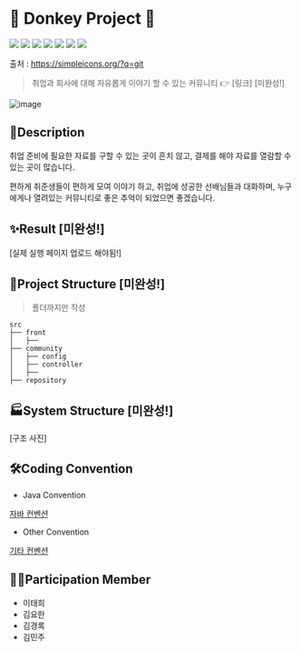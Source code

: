 # 🐴 Donkey Project 🐴
<img src="https://img.shields.io/badge/springboot-6DB33F?style=for-the-badge&logo=springboot&logoColor=white"> <img src="https://img.shields.io/badge/java-007396?style=for-the-badge&logo=java&logoColor=white"> <img src="https://img.shields.io/badge/react-61DAFB?style=for-the-badge&logo=react&logoColor=black"> <img src="https://img.shields.io/badge/PostgreSQL-4169E1?style=for-the-badge&logo=postgresql&logoColor=white"> <img src="https://img.shields.io/badge/gradle-02303A?style=for-the-badge&logo=gradle&logoColor=white"> <img src="https://img.shields.io/badge/AWS-232F3E?style=for-the-badge&logo=AmazonAWS&logoColor=white"> <img src="https://img.shields.io/badge/github-181717?style=for-the-badge&logo=github&logoColor=white">

출처 : https://simpleicons.org/?q=git

> 취업과 회사에 대해 자유롭게 이야기 할 수 있는 커뮤니티 👉 [링크] [미완성!]

![image](https://github.com/YoHanKi/subscribe-hodu-front-end-project/assets/139758405/5c0e1e9e-65d4-4f16-bc5a-598ecacd24f2)

## 📖Description
취업 준비에 필요한 자료를 구할 수 있는 곳이 흔치 않고, 결제를 해야 자료를 열람할 수 있는 곳이 많습니다.

편하게 취준생들이 편하게 모여 이야기 하고, 취업에 성공한 선배님들과 대화하며, 누구에게나 열려있는 커뮤니티로 좋은 추억이 되었으면 좋겠습니다.


## ✨Result [미완성!]
[실제 실행 페이지 업로드 해야됨!]

## 📂Project Structure [미완성!]
> 폴더까지만 작성 
```
src
├── front
│   ├──
├── community
│   ├── config
│   ├── controller
│   ├── 
├── repository
```

## 🏭System Structure [미완성!]
[구조 사진]

## 🛠Coding Convention

- Java Convention

[자바 컨벤션](https://github.com/lth01/ormi-community/wiki/01-Java-Coding-Convention#java-coding-convention)

- Other Convention

[기타 컨벤션](https://github.com/lth01/ormi-community/wiki/02-Other-Convention)

## 👨‍💻Participation Member
- 이태희
- 김요한
- 김경록
- 김민주